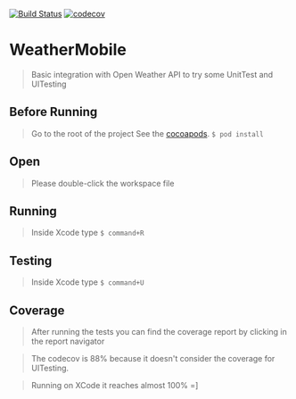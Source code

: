 [![Build Status](https://travis-ci.org/sergiohenriquefp/WeatherMobile.svg?branch=master)](https://travis-ci.org/sergiohenriquefp/WeatherMobile)
[![codecov](https://codecov.io/gh/sergiohenriquefp/WeatherMobile/branch/master/graph/badge.svg)](https://codecov.io/gh/sergiohenriquefp/WeatherMobile)
# WeatherMobile
>Basic integration with Open Weather API to try some UnitTest and UITesting

## Before Running
>Go to the root of the project
>See the [cocoapods](https://cocoapods.org).
`$ pod install`

## Open
>Please double-click the workspace file

## Running
>Inside Xcode type
`$ command+R`

## Testing
>Inside Xcode type
`$ command+U`

## Coverage
>After running the tests you can find the coverage report by clicking in the report navigator

>The codecov is 88% because it doesn't consider the coverage for UITesting.

>Running on XCode it reaches almost 100% =]
